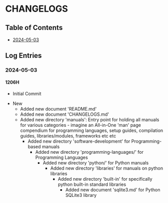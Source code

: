 # CHANGELOGS

## Table of Contents
+ [2024-05-03](#2024-05-03)

## Log Entries
### 2024-05-03
#### 1206H
+ Initial Commit

- New
    - Added new document 'README.md'
    - Added new document 'CHANGELOGS.md'
    - Added new directory 'manuals': Entry point for holding all manuals for various categories - imagine an All-in-One 'man' page compendium for programming languages, setup guides, compilation guides, libraries/modules, frameworks etc etc
        - Added new directory 'software-development' for Programming-based manuals
            - Added new directory 'programming-languages/' for Programming Languages
                - Added new directory 'python/' for Python manuals
                    - Added new directory 'libraries' for manuals on python libraries
                        - Added new directory 'built-in' for specifically python built-in standard libraries
                            + Added new document 'sqlite3.md' for Python SQLite3 library

